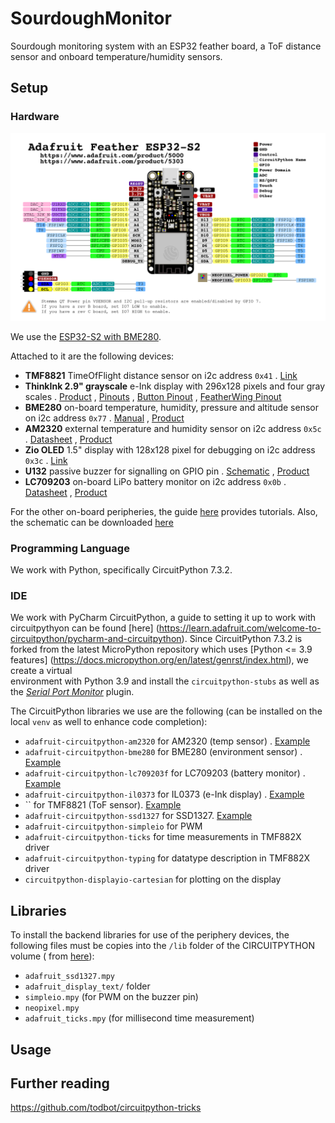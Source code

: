 SourdoughMonitor
================
Sourdough monitoring system with an ESP32 feather board, a ToF distance sensor and onboard temperature/humidity sensors.

Setup
-----

### Hardware

![](imgs/adafruit_products_Adafruit_Feather_ESP32-S2_Pinout.png)

We use the [ESP32-S2 with BME280](https://circuitpython.org/board/adafruit_feather_esp32s2_bme280/).

Attached to it are the following devices:

- **TMF8821** TimeOfFlight distance sensor on i2c address `0x41`
  . [Link](https://shop.pimoroni.com/products/sparkfun-qwiic-mini-dtof-imager-tmf8821?variant=39880899067987)
- **ThinkInk 2.9" grayscale** e-Ink display with 296x128 pixels and four gray scales
  . [Product](https://shop.pimoroni.com/products/adafruit-2-9-grayscale-eink-epaper-display-featherwing-4-level-grayscale?variant=32283947728979)
  , [Pinouts](https://cdn-learn.adafruit.com/assets/assets/000/096/234/original/adafruit_products_FeatherWing_bb.jpg?1603386177)
  , [Button Pinout](https://cdn-learn.adafruit.com/assets/assets/000/104/602/original/eink___epaper_Pinouts_FeatherWing_Buttons.jpg?1631640413)
  , [FeatherWing Pinout](https://cdn-learn.adafruit.com/assets/assets/000/104/601/original/eink___epaper_Pinouts_2.9.jpg?1631640290)
- **BME280** on-board temperature, humidity, pressure and altitude sensor on i2c address `0x77`
  . [Manual](https://cdn.shopify.com/s/files/1/0174/1800/files/bst-bme280-ds002.pdf?v=1662743150)
  , [Product](https://shop.pimoroni.com/products/bme280-breakout?variant=29420960677971)
- **AM2320** external temperature and humidity sensor on i2c address `0x5c`
  . [Datasheet](https://akizukidenshi.com/download/ds/aosong/AM2320.pdf)
  , [Product](https://shop.pimoroni.com/products/digital-temperature-and-humidity-sensor?variant=35611648138)
- **Zio OLED** 1.5" display with 128x128 pixel for debugging on i2c address `0x3c`
  . [Link](https://learn.adafruit.com/adafruit-grayscale-1-5-128x128-oled-display)
- **U132** passive buzzer for signalling on GPIO pin <tbd>
  . [Schematic](https://cdn.shopify.com/s/files/1/0174/1800/products/buzzer_sch_01_1500x1500.jpg?v=1640774058)
  , [Product](https://shop.pimoroni.com/products/passive-buzzer-unit?variant=39618442297427)
- **LC709203** on-board LiPo battery monitor on i2c address `0x0b`
  . [Datasheet](https://cdn-learn.adafruit.com/assets/assets/000/094/597/original/LC709203F-D.PDF?1599248750)
  , [Product](https://learn.adafruit.com/adafruit-esp32-s2-tft-feather/i2c-on-board-sensor)

For the other on-board peripheries, the
guide [here](https://learn.adafruit.com/adafruit-esp32-s2-feather/circuitpython-essentials) provides tutorials. Also,
the schematic can be downloaded [here](https://learn.adafruit.com/assets/109937)

### Programming Language

We work with Python, specifically CircuitPython 7.3.2.

### IDE

We work with PyCharm CircuitPython, a guide to setting it up to work with circuitpythyon can be found  [here]
(https://learn.adafruit.com/welcome-to-circuitpython/pycharm-and-circuitpython).
Since CircuitPython 7.3.2 is forked from the latest MicroPython repository which
uses [Python <= 3.9 features] (https://docs.micropython.org/en/latest/genrst/index.html), we create a virtual  
environment with Python 3.9 and install the `circuitpython-stubs` as well as the
[_Serial Port Monitor_](https://plugins.jetbrains.com/plugin/8031-serial-port-monitor) plugin.

The CircuitPython libraries we use are the following (can be installed on the local `venv` as well to enhance code
completion):

- `adafruit-circuitpython-am2320` for AM2320 (temp sensor)
  . [Example](https://github.com/adafruit/Adafruit_CircuitPython_AM2320/blob/main/examples/am2320_simpletest.py)
- `adafruit-circuitpython-bme280` for BME280 (environment sensor)
  . [Example](https://github.com/adafruit/Adafruit_CircuitPython_BME280/blob/main/examples/bme280_normal_mode.py)
- `adafruit-circuitpython-lc709203f` for LC709203 (battery monitor)
  . [Example](https://github.com/adafruit/Adafruit_CircuitPython_LC709203F/blob/main/examples/lc709203f_simpletest.py)
- `adafruit-circuitpython-il0373` for IL0373 (e-Ink display)
  . [Example](https://github.com/adafruit/Adafruit_CircuitPython_IL0373/blob/main/examples/il0373_2.9_grayscale.py)
- `` for TMF8821 (ToF sensor). [Example]()
- `adafruit-circuitpython-ssd1327` for
  SSD1327. [Example](https://github.com/adafruit/Adafruit_CircuitPython_SSD1327/blob/main/examples/ssd1327_simpletest.py)
- `adafruit-circuitpython-simpleio` for PWM
- `adafruit-circuitpython-ticks` for time measurements in TMF882X driver
- `adafruit-circuitpython-typing` for datatype description in TMF882X driver
- `circuitpython-displayio-cartesian` for plotting on the display

Libraries
---------

To install the backend libraries for use of the periphery devices, the following files must be copies into the `/lib`
folder of the CIRCUITPYTHON volume (
from [here](https://github.com/adafruit/Adafruit_CircuitPython_Bundle/releases/tag/20220904)):

- `adafruit_ssd1327.mpy`
- `adafruit_display_text/` folder
- `simpleio.mpy` (for PWM on the buzzer pin)
- `neopixel.mpy`
- `adafruit_ticks.mpy` (for millisecond time measurement)

Usage
-----


Further reading
---------------

https://github.com/todbot/circuitpython-tricks
